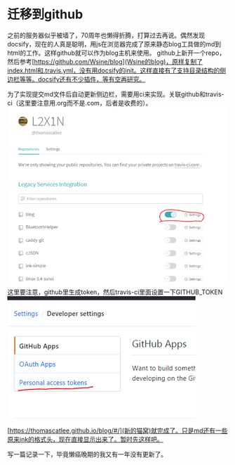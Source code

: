 # 迁移到github
之前的服务器似乎被墙了，70周年也懒得折腾，打算过去再说。偶然发现docsify，现在的人真是聪明，用js在浏览器完成了原来静态blog工具做的md到html的工作。这样github就可以作为blog主机来使用。
github上新开一个repo，然后参考[https://github.com/Wsine/blog](Wsine的blog)，原样复制了index.html和.travis.yml，没有用docsify的init。这样直接有了支持目录结构的侧边栏等等。docsify还有不少插件，等有空再研究。

为了实现提交md文件后自动更新侧边栏，需要用ci来实现。关联github和travis-ci（这里要注意用.org而不是.com，后者是收费的）。
![关联repo](_v_images/关联repo_1569320157_9093.png)
这里要注意，github里生成token，然后travis-ci里面设置一下GITHUB_TOKEN
![生成token](_v_images/生成token_1569320217_23869.png)

[https://thomascatlee.github.io/blog/#/](新的猫窝)就完成了。只是md还有一些原来ink的格式头，现在直接显示出来了。暂时先这样吧。

写一篇记录一下，毕竟懒癌晚期的我又有一年没有更新了。